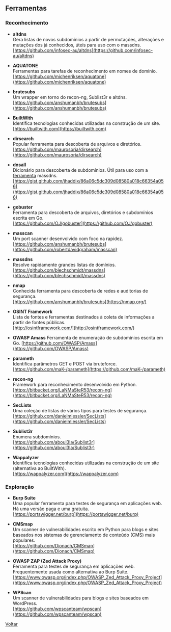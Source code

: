 ## Ferramentas

### Reconhecimento

- **altdns**  
  Gera listas de novos subdomínios a partir de permutações, alterações e
  mutações dos já conhecidos, úteis para uso com o massdns. 
  [https://github.com/infosec-au/altdns](https://github.com/infosec-au/altdns)

- **AQUATONE**  
  Ferramentas para tarefas de reconhecimento em nomes de domínio.  
  [https://github.com/michenriksen/aquatone](https://github.com/michenriksen/aquatone)

- **brutesubs**  
  Um wrapper em torno do recon-ng, Sublist3r e altdns.  
  [https://github.com/anshumanbh/brutesubs](https://github.com/anshumanbh/brutesubs)

- **BuiltWith**  
  Identifica tecnologias conhecidas utilizadas na construção de um site.  
  [https://builtwith.com](https://builtwith.com)

- **dirsearch**  
  Popular ferramenta para descoberta de arquivos e diretórios.  
  [https://github.com/maurosoria/dirsearch](https://github.com/maurosoria/dirsearch)

- **dnsall**  
  Dicionário para descoberta de subdomínios. Útil para uso com a
  [ferramenta](../ferramentas/) massdns.  
  [https://gist.github.com/jhaddix/86a06c5dc309d08580a018c66354a056](https://gist.github.com/jhaddix/86a06c5dc309d08580a018c66354a056)

- **gobuster**  
  Ferramenta para descoberta de arquivos, diretórios e subdomínios escrita em
  Go.  
  [https://github.com/OJ/gobuster](https://github.com/OJ/gobuster)

- **masscan**  
  Um port scanner desenvolvido com foco na rapidez.  
  [https://github.com/anshumanbh/brutesubs](https://github.com/robertdavidgraham/masscan)

- **massdns**  
  Resolve rapidamente grandes listas de domínios.  
  [https://github.com/blechschmidt/massdns](https://github.com/blechschmidt/massdns)

- **nmap**  
  Conhecida ferramenta para descoberta de redes e auditorias de segurança.  
  [https://github.com/anshumanbh/brutesubs](https://nmap.org/)

- **OSINT Framework**  
  Lista de fontes e ferramentas destinados à coleta de informações a partir de
  fontes públicas.  
  [http://osintframework.com/](http://osintframework.com/)
  
- **OWASP Amass**
  Ferramenta de enumeração de subdomínios escrita em Go.
  [https://github.com/OWASP/Amass](https://github.com/OWASP/Amass)

- **parameth**  
  Identifica parâmetros GET e POST via bruteforce.  
  [https://github.com/maK-/parameth](https://github.com/maK-/parameth)

- **recon-ng**  
  Framework para reconhecimento desenvolvido em Python.  
  [https://bitbucket.org/LaNMaSteR53/recon-ng](https://bitbucket.org/LaNMaSteR53/recon-ng)

- **SecLists**  
  Uma coleção de listas de vários tipos para testes de segurança.  
  [https://github.com/danielmiessler/SecLists](https://github.com/danielmiessler/SecLists)

- **Sublist3r**  
  Enumera subdomínios.  
  [https://github.com/aboul3la/Sublist3r](https://github.com/aboul3la/Sublist3r)

- **Wappalyzer**  
  Identifica tecnologias conhecidas utilizadas na construção de um site
  (alternativa ao BuiltWith).  
  [https://wappalyzer.com](https://wappalyzer.com)

### Exploração

- **Burp Suite**  
  Uma popular ferramenta para testes de segurança em aplicações web. Há uma
  versão paga e uma gratuita.  
  [https://portswigger.net/burp](https://portswigger.net/burp)

- **CMSmap**  
  Um scanner de vulnerabilidades escrito em Python para blogs e sites baseados
  nos sistemas de gerenciamento de conteúdo (CMS) mais populares.  
  [https://github.com/Dionach/CMSmap](https://github.com/Dionach/CMSmap)

- **OWASP ZAP (Zed Attack Proxy)**  
  Ferramenta para testes de segurança em aplicações web. Frequentemente usada
  como alternativa ao Burp Suite.  
  [https://www.owasp.org/index.php/OWASP_Zed_Attack_Proxy_Project](https://www.owasp.org/index.php/OWASP_Zed_Attack_Proxy_Project)

- **WPScan**  
  Um scanner de vulnerabilidades para blogs e sites baseados em WordPress.  
  [https://github.com/wpscanteam/wpscan](https://github.com/wpscanteam/wpscan)

[Voltar](../)
